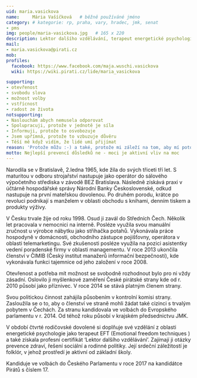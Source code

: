 ```yaml
---
uid: maria.vasickova
name:     Mária Vašíčková  	# běžně používáné jméno
category: # kategorie: rp, praha, vary, hradec, jmk, senat
- pms
img: people/maria-vasickova.jpg   # 165 x 220
description: Lektor dalšího vzdělávání, terapeut energetické psychologie a předsedkyně místního sdružení Slovácko 	# kratký popis, max 160 znaků
mail:
- maria.vasickova@pirati.cz
mob:			  
profiles:             
  facebook: https://www.facebook.com/maja.wuschi.vasickova
  wiki: https://wiki.pirati.cz/lide/maria_vasickova

supporting:
- otevřenost
- svobodu slova
- možnost volby
- vstřícnost
- radost ze života
notsupporting:
- Naslouchám abych nemusela odporovat
- Spolupracuji, protože v jednotě je síla
- Informuji, protože to osvobozuje
- Jsem upřímná, protože to vzbuzuje důvěru
- Těší mě když vidím, že lidé umí přijímat
reason: 'Protože můžu :-) a také, protože mi záleží na tom, aby mí potomci mohli říkat: Chci žít tady, protože tady je nejlépe.'
motto: Nejlepší prevencí důsledků ne - moci je aktivní vliv na moc
---
```


Narodila se v Bratislavě, 2.ledna 1965, kde žila do svých třiceti tří let. S maturitou v odboru strojařství nastupuje jako operátor do sálového výpočetního střediska v závodě BEZ Bratislava. Následně získává praxi v účtárně hospodářské správy Národní Banky Československé, odkud nastupuje na první mateřskou dovolenou. Po druhém porodu, krátce po revoluci podnikají s manželem v oblasti obchodu s knihami, denním tiskem a produkty výživy.

V Česku trvale žije od roku 1998. Osud ji zavál do Středních Čech. Několik let pracovala v nemocnici na interně. Posléze využila svou manuální zručnost u výrobce nábytku jako střihačka potahů. Vykonávala práce hospodyně v domácnosti, obchodního zástupce pojišťovny, operátora v oblasti telemarketingu. Své zkušenosti posléze využila na pozici asistentky vedení poradenské firmy v oblasti managementu. V roce 2013 ukončila členství v ČIMIB (Český institut manažerů informační bezpečnosti), kde vykonávala funkci tajemnice od jeho založení v roce 2008.

Otevřenost a potřeba mít možnost se svobodně rozhodnout bylo pro ni vždy zásadní. Oslovilo ji myšlenkové zaměření České pirátské strany kde od r. 2010 působí jako příznivec. V roce 2014 se stává platným členem strany.

Svou politickou činnost zahájila působením v kontrolní komisi strany. Zasloužila se o to, aby o členství ve straně mohli žádat také cizinci s trvalým pobytem v Čechách. Za stranu kandidovala ve volbách do Evropského parlamentu v r. 2014. Od téhož roku působí v krajském předsednictvu JMK.

V období čtvrté rodičovské dovolené si doplňuje své vzdělání z oblasti energetické psychologie jako terapeut EFT (Emotional freedom techniques ) a také získala profesní certifikát  ‘Lektor dalšího vzdělávání’. Zajímají ji otázky prevence zdraví, řešení sociální a rodinné politiky. Její srdeční záležitostí je folklór, v jehož prostředí je aktivní od základní školy.

Kandiduje ve volbách do Českého Parlamentu v roce 2017 na kandidátce Pirátů
s číslem 17.
